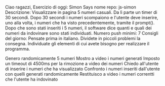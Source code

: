 Ciao ragazzi,
Esercizio di oggi: Simon Says
nome repo: js-simon
Descrizione: Visualizzare in pagina 5 numeri casuali. Da lì parte un timer di 30 secondi. Dopo 30 secondi i numeri scompaiono e l'utente deve inserire, uno alla volta, i numeri che ha visto precedentemente, tramite il prompt(). Dopo che sono stati inseriti i 5 numeri, il software dice quanti e quali dei numeri da indovinare sono stati individuati.
Numero push minimi: 7
Consigli del giorno:
Pensate prima in italiano.
Dividete in piccoli problemi la consegna.
Individuate gli elementi di cui avete bisogno per realizzare il programma.

Genero randomicamente 5 numeri
Mostro a video i numeri generati
Imposto un timeout di 4500ms per la rimozione a video dei numeri
Chiedo all'utente di inserire i numeri che ha visualizzato
Confronto i numeri inseriti dall'utente con quelli generati randomicamente
Restituisco a video i numeri correntti che l'utente ha indovinato